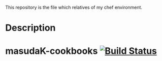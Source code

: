 This repository is the file which relatives of my chef environment.

Description
===========

# <a name="title"></a> masudaK-cookbooks [![Build Status](https://secure.travis-ci.org/masudaK/masudaK-cookbooks.png?branch=master)](http://travis-ci.org/masudaK/masudaK-cookbooks)
